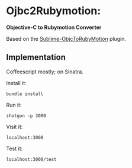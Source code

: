 Ojbc2Rubymotion:
===============
**Objective-C to Rubymotion Converter**

Based on the [Sublime-ObjcToRubyMotion](https://github.com/thinkclay/Sublime-ObjcToRubyMotion) plugin.

Implementation
--------------

Coffeescript mostly; on Sinatra.

Install it:

`bundle install`

Run it:

`shotgun -p 3000`

Visit it:

`localhost:3000`

Test it:

`localhost:3000/test`


